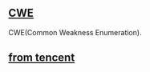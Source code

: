 ## [CWE](https://cwe.mitre.org/index.html)

CWE(Common Weakness Enumeration).

## [from tencent](https://github.com/Tencent/secguide/blob/main/Go%E5%AE%89%E5%85%A8%E6%8C%87%E5%8D%97.md)

